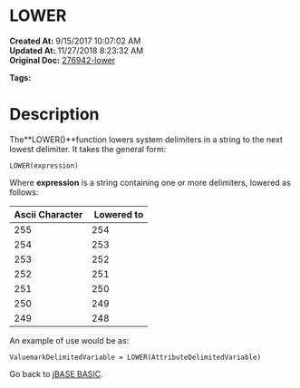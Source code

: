 # LOWER

**Created At:** 9/15/2017 10:07:02 AM  
**Updated At:** 11/27/2018 8:23:32 AM  
**Original Doc:** [276942-lower](https://docs.jbase.com/36868-jbase-basic/276942-lower)  

**Tags:**
<badge text='delimeters' vertical='middle' />

# Description

The**LOWER()**function lowers system delimiters in a string to the next lowest delimiter. It takes the general form:

```
LOWER(expression)
```

Where **expression** is a string containing one or more delimiters, lowered as follows:


| Ascii Character<br> |  Lowered to<br> |
| --- | --- |
| 255<br> | 254<br> |
| 254<br> | 253<br> |
| 253<br> | 252<br> |
| 252<br> | 251<br> |
| 251<br> | 250<br> |
| 250<br> | 249<br> |
| 249<br> | 248<br> |


An example of use would be as:

```
ValuemarkDelimitedVariable = LOWER(AttributeDelimitedVariable)
```



Go back to [jBASE BASIC](./../jbase-basic-programmers-reference-guide).
